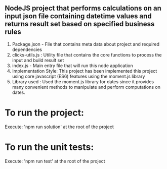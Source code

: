 ## NodeJS project that performs calculations on an input json file containing datetime values and returns result set based on specified business rules

1) Package.json - File that contains meta data about project and required dependencies
2) clicks-utils.js : Utility file that contains the core functions to process the input and build result set
3) index.js - Main entry file that will run this node application
4) Implementation Style: This project has been implemented this project using core javascript (ES6) features using the moment.js library
2) Library used : Used the moment.js library for dates since it provides many convenient methods to manipulate and perform computations on dates.

# To run the project:
Execute: 'npm run solution' at the root of the project

# To run the unit tests:
Execute: 'npm run test' at the root of the project
